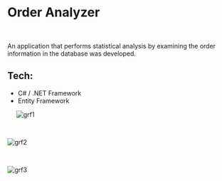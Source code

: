 # Order Analyzer
&nbsp;

An application that performs statistical analysis by examining the order information in the
database was developed.
&nbsp;
## Tech:
-  C# / .NET Framework
-  Entity Framework

&nbsp;
&nbsp;
&nbsp;![grf1](https://user-images.githubusercontent.com/90089560/185803185-fb656b8a-0ab5-4d60-8f73-67b7b5c84327.png)

&nbsp;
&nbsp;
&nbsp;
&nbsp;

![grf2](https://user-images.githubusercontent.com/90089560/185803195-fb346a18-ad38-491b-900d-1aadd77fbd87.png)

&nbsp;
&nbsp;
&nbsp;
&nbsp;

![grf3](https://user-images.githubusercontent.com/90089560/185803203-eb6cc6de-a2da-4a18-ac36-fc76073bde9a.png)

